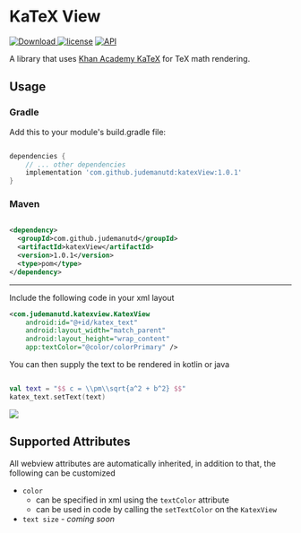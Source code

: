 # KaTeX View

[![Download](https://api.bintray.com/packages/jude-manutd/maven/katexview/images/download.svg) ](https://bintray.com/jude-manutd/maven/katexview/_latestVersion)
[![license](https://img.shields.io/github/license/mashape/apistatus.svg?style=flat-square)](https://opensource.org/licenses/MIT) 
[![API](https://img.shields.io/badge/API-14%2B-brightgreen.svg?style=flat)](https://android-arsenal.com/api?level=14)

A library that uses [Khan Academy KaTeX](https://github.com/KaTeX/KaTeX) for TeX math rendering.

## Usage

### Gradle

Add this to your module's build.gradle file:

```groovy

dependencies {
    // ... other dependencies
    implementation 'com.github.judemanutd:katexView:1.0.1'
}

```

### Maven

```xml

<dependency>
  <groupId>com.github.judemanutd</groupId>
  <artifactId>katexView</artifactId>
  <version>1.0.1</version>
  <type>pom</type>
</dependency>

```
__________

Include the following code in your xml layout

```xml
<com.judemanutd.katexview.KatexView
    android:id="@+id/katex_text"
    android:layout_width="match_parent"
    android:layout_height="wrap_content"
    app:textColor="@color/colorPrimary" />
```

You can then supply the text to be rendered in kotlin or java

```kotlin

val text = "$$ c = \\pm\\sqrt{a^2 + b^2} $$"
katex_text.setText(text)

```

<img src="https://raw.githubusercontent.com/judemanutd/KatexView/master/example.png" />

## Supported Attributes

All webview attributes are automatically inherited, in addition to that, the following can be customized 
- `color` 
    - can be specified in xml using the `textColor` attribute
    - can be used in code by calling the `setTextColor` on the `KatexView`
- `text size` - _coming soon_
